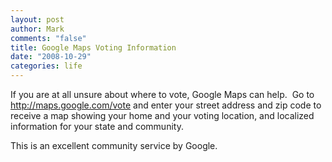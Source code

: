 ```yaml
--- 
layout: post
author: Mark
comments: "false"
title: Google Maps Voting Information
date: "2008-10-29"
categories: life
---
```

If you are at all unsure about where to vote, Google Maps can help.  Go to <a title="http://maps.google.com/vote " href="http://maps.google.com/vote ">http://maps.google.com/vote</a> and enter your street address and zip code to receive a map showing your home and your voting location, and localized information for your state and community.

This is an excellent community service by Google.
